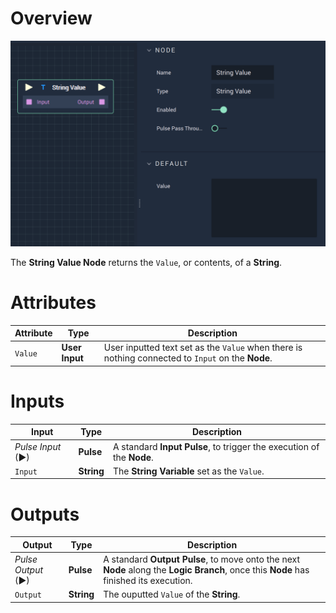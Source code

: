 # Overview

![The String Value Node.](../../.gitbook/assets/stringvalue.png)

The **String Value Node** returns the `Value`, or contents, of a **String**.

# Attributes

|Attribute|Type|Description|
|---|---|---|
|`Value`|**User Input**|User inputted text set as the `Value` when there is nothing connected to `Input` on the **Node**.| 

# Inputs

|Input|Type|Description|
|---|---|---|
|*Pulse Input* (►)|**Pulse**|A standard **Input Pulse**, to trigger the execution of the **Node**.|
|`Input`|**String**|The **String Variable** set as the `Value`.|

# Outputs

|Output|Type|Description|
|---|---|---|
|*Pulse Output* (►)|**Pulse**|A standard **Output Pulse**, to move onto the next **Node** along the **Logic Branch**, once this **Node** has finished its execution.|
|`Output`|**String**|The ouputted `Value` of the **String**.|



